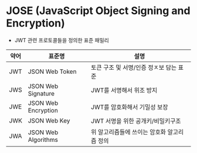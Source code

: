 # JOSE (JavaScript Object Signing and Encryption)
- JWT 관련 프로토콜들을 정의한 표준 패밀리

| 약어  | 표준명                 | 설명                       |
| --- | ------------------- | ------------------------ |
| JWT | JSON Web Token      | 토큰 구조 및 서명/인증 정ㅈ보 담는 표준  |
| JWS | JSON Web Signature  | JWT를 서명해서 위조 방지          |
| JWE | JSON Web Encryption | JWT를 암호화해서 기밀성 보장        |
| JWK | JSON Web Key        | JWT 서명을 위한 공개키/비밀키구조     |
| JWA | JSON Web Algorithms | 위 알고리즘들에 쓰이는 암호화 알고리즘 정의 |
